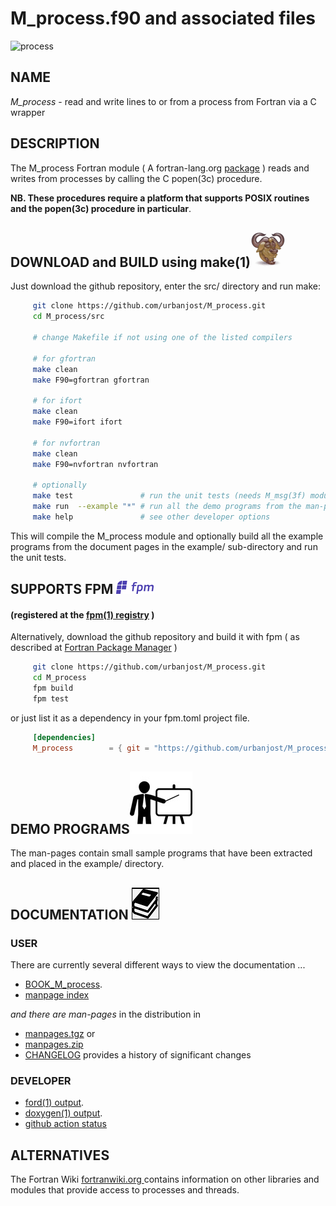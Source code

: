 # M_process.f90 and associated files
![process](images/M_process.gif)

## NAME

*M_process* - read and write lines to or from a process from Fortran via a C wrapper

## DESCRIPTION

The M_process Fortran module ( A fortran-lang.org [package](https://fortran-lang.org/packages/) )
reads and writes from processes by calling the C popen(3c) procedure.

__NB. These procedures require a platform that supports POSIX routines
and the popen(3c) procedure in particular__.

## DOWNLOAD and BUILD using make(1)![GNU](docs/images/gnu.gif)
Just download the github repository, enter the src/ directory and run make:

```bash
     git clone https://github.com/urbanjost/M_process.git
     cd M_process/src

     # change Makefile if not using one of the listed compilers

     # for gfortran
     make clean
     make F90=gfortran gfortran

     # for ifort
     make clean
     make F90=ifort ifort

     # for nvfortran
     make clean
     make F90=nvfortran nvfortran

     # optionally
     make test               # run the unit tests (needs M_msg(3f) module)
     make run  --example "*" # run all the demo programs from the man-pages
     make help               # see other developer options
```

This will compile the M_process module and optionally build all the
example programs from the document pages in the example/ sub-directory
and run the unit tests.

## SUPPORTS FPM ![fpm](docs/images/fpm_logo.gif)
#### (registered at the [fpm(1) registry](https://github.com/fortran-lang/fpm-registry) )

Alternatively, download the github repository and
build it with fpm ( as described at [Fortran Package
Manager](https://github.com/fortran-lang/fpm) )

```bash
     git clone https://github.com/urbanjost/M_process.git
     cd M_process
     fpm build
     fpm test
```

or just list it as a dependency in your fpm.toml project file.

```toml
     [dependencies]
     M_process        = { git = "https://github.com/urbanjost/M_process.git" }
```

## DEMO PROGRAMS![demos](docs/images/demo.gif)

The man-pages contain small sample programs that have been extracted
and placed in the example/ directory.

## DOCUMENTATION   ![docs](docs/images/docs.gif)

### USER
There are currently several different ways to view the documentation ...

+ [BOOK_M_process](https://urbanjost.github.io/M_process/BOOK_M_process.html).
+ [manpage index](https://urbanjost.github.io/M_process/man3.html)

_and there are man-pages_ in the distribution in
+ [manpages.tgz](https://urbanjost.github.io/M_process/manpages.tgz) or
+ [manpages.zip](https://urbanjost.github.io/M_process/manpages.zip)
+ [CHANGELOG](docs/CHANGELOG.md) provides a history of significant changes

### DEVELOPER
   + [ford(1) output](https://urbanjost.github.io/M_process/fpm-ford/index.html).
   + [doxygen(1) output](https://urbanjost.github.io/M_process/doxygen_out/html/index.html).
   + [github action status](docs/STATUS.md)

## ALTERNATIVES

The Fortran Wiki [ fortranwiki.org ](http://fortranwiki.org) contains
information on other libraries and modules that provide access to processes and threads.
